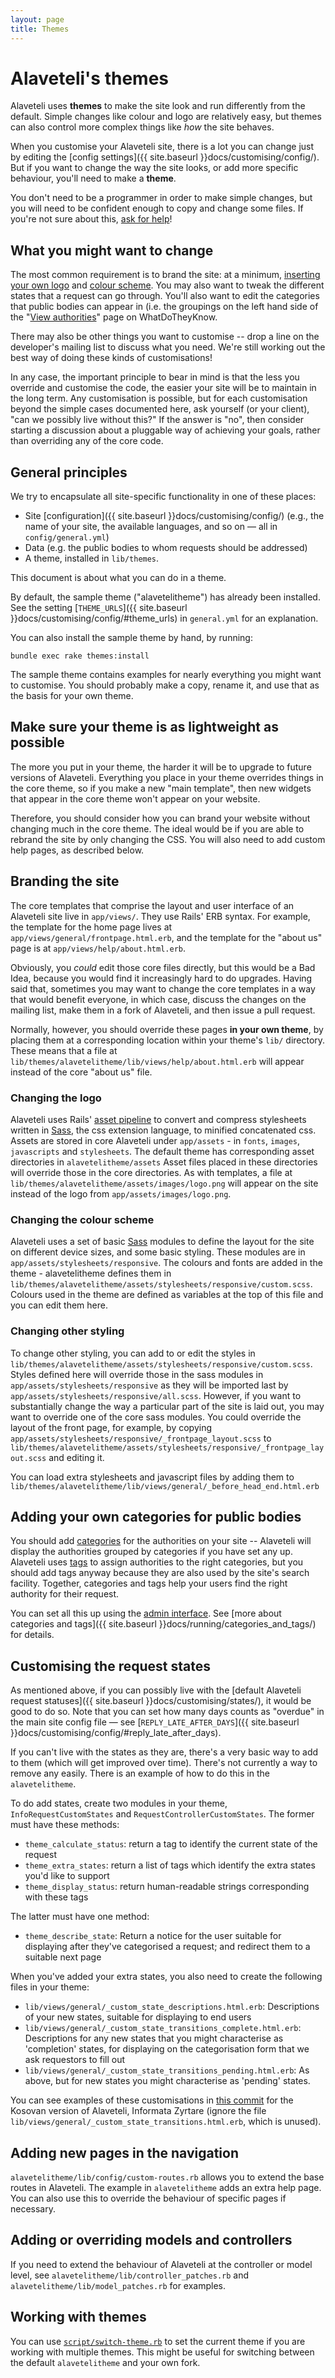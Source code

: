 ```yaml
---
layout: page
title: Themes
---
```


# Alaveteli's themes

<p class="lead">
    Alaveteli uses <strong>themes</strong> to make the site look and run
    differently from the default.
    Simple changes like colour and logo are relatively easy, but themes can also
  control more complex things like <em>how</em> the site behaves.
</p>

When you customise your Alaveteli site, there is a lot you can change just
by editing the [config settings]({{ site.baseurl }}docs/customising/config/).
But if you want to change the way the site looks, or add more specific
behaviour, you'll need to make a **theme**.

You don't need to be a programmer in order to make simple changes, but you will
need to be confident enough to copy and change some files. If you're not sure
about this, [ask for help](/community/)!

## What you might want to change

The most common requirement is to brand the site: at a minimum,
[inserting your own logo](#changing-the-logo) and [colour scheme](#changing-the-colour-scheme).  You may also want to tweak
the different states that a request can go through.  You'll also want
to edit the categories that public bodies can appear in (i.e. the
groupings on the left hand side of the
"[View authorities](https://www.whatdotheyknow.com/body/list/all)" page
on WhatDoTheyKnow.

There may also be other things you want to customise -- drop a line on
the developer's mailing list to discuss what you need.  We're still working
out the best way of doing these kinds of customisations!

In any case, the important principle to bear in mind is that the less
you override and customise the code, the easier your site will be to
maintain in the long term.  Any customisation is possible, but for
each customisation beyond the simple cases documented here, ask
yourself (or your client), "can we possibly live without this?"  If the
answer is "no", then consider starting a discussion about a pluggable
way of achieving your goals, rather than overriding any of the core
code.

## General principles

We try to encapsulate all site-specific functionality in one of these
places:

* Site [configuration]({{ site.baseurl }}docs/customising/config/)
  (e.g., the name of your site, the available
  languages, and so on &mdash; all in `config/general.yml`)
* Data (e.g. the public bodies to whom requests should be addressed)
* A theme, installed in `lib/themes`.

This document is about what you can do in a theme.

By default, the sample theme ("alavetelitheme") has already been
installed.  See the setting
[`THEME_URLS`]({{ site.baseurl }}docs/customising/config/#theme_urls)
in `general.yml` for an explanation.

You can also install the sample theme by hand, by running:

    bundle exec rake themes:install

The sample theme contains examples for nearly everything you might
want to customise.  You should probably make a copy, rename it, and
use that as the basis for your own theme.

## Make sure your theme is as lightweight as possible

The more you put in your theme, the harder it will be to upgrade to
future versions of Alaveteli.  Everything you place in your theme
overrides things in the core theme, so if you make a new "main
template", then new widgets that appear in the core theme won't appear
on your website.

Therefore, you should consider how you can brand your website without
changing much in the core theme.  The ideal would be if you are able
to rebrand the site by only changing the CSS.  You will also need to
add custom help pages, as described below.

## Branding the site

The core templates that comprise the layout and user interface of an
Alaveteli site live in `app/views/`.  They use Rails' ERB syntax.
For example, the template for the home page lives at
`app/views/general/frontpage.html.erb`, and the template for the "about
us" page is at `app/views/help/about.html.erb`.

Obviously, you *could* edit those core files directly, but this would
be a Bad Idea, because you would find it increasingly hard to do
upgrades.  Having said that, sometimes you may want to change the core
templates in a way that would benefit everyone, in which case, discuss
the changes on the mailing list, make them in a fork of Alaveteli, and
then issue a pull request.

Normally, however, you should override these pages **in your own
theme**, by placing them at a corresponding location within your
theme's `lib/` directory.  These means that a file at
`lib/themes/alavetelitheme/lib/views/help/about.html.erb` will appear
instead of the core "about us" file.

### Changing the logo

Alaveteli uses Rails' [asset pipeline](http://guides.rubyonrails.org/asset_pipeline.html) to convert and compress stylesheets written in
<a href="{{ site.baseurl }}docs/glossary/#sass" class="glossary__link">Sass</a>,
the css extension language, to minified concatenated css. Assets are stored in core Alaveteli under `app/assets` - in `fonts`, `images`, `javascripts` and `stylesheets`.
The default theme has corresponding asset directories in `alavetelitheme/assets` Asset files placed in these directories will  override those in the core directories. As with templates, a file at `lib/themes/alavetelitheme/assets/images/logo.png` will appear on the site instead of the logo from `app/assets/images/logo.png`.

### Changing the colour scheme

Alaveteli uses a set of basic
<a href="{{ site.baseurl }}docs/glossary/#sass" class="glossary__link">Sass</a>
modules to define the layout for the site on different device sizes, and some basic styling. These modules are in `app/assets/stylesheets/responsive`. The colours and fonts are added in the theme - alavetelitheme defines them in `lib/themes/alavetelitheme/assets/stylesheets/responsive/custom.scss`. Colours used in the theme are defined as variables at the top of this file and you can edit them here.

### Changing other styling

To change other styling, you can add to or edit the styles in `lib/themes/alavetelitheme/assets/stylesheets/responsive/custom.scss`. Styles defined here will override those in the sass modules in `app/assets/stylesheets/responsive` as they will be imported last by `app/assets/stylesheets/responsive/all.scss`. However, if you want to substantially change the way a particular part of the site is laid out, you may want to override one of the core sass modules. You could override the layout of the front page, for example, by copying `app/assets/stylesheets/responsive/_frontpage_layout.scss` to `lib/themes/alavetelitheme/assets/stylesheets/responsive/_frontpage_layout.scss` and editing it.

You can load extra stylesheets and javascript files by adding them to `lib/themes/alavetelitheme/lib/views/general/_before_head_end.html.erb`

## Adding your own categories for public bodies

You should add
<a href="{{ site.baseurl }}docs/glossary/#category" class="glossary__link">categories</a>
for the authorities on your site -- Alaveteli will display the authorities grouped
by categories if you have set any up. Alaveteli uses
<a href="{{ site.baseurl }}docs/glossary/#tag" class="glossary__link">tags</a>
to assign authorities to the right categories, but you should add tags anyway
because they are also used by the site's search facility. Together, categories
and tags help your users find the right authority for their request.

You can set all this up using the
<a href="{{ site.baseurl }}docs/glossary/#admin" class="glossary__link">admin interface</a>.
See [more about categories and tags]({{ site.baseurl }}docs/running/categories_and_tags/)
for details.

## Customising the request states

As mentioned above, if you can possibly live with the
[default Alaveteli request statuses]({{ site.baseurl }}docs/customising/states/),
it would be good to do so.  Note that you can set how many days counts
as "overdue" in the main site config file &mdash;
see [`REPLY_LATE_AFTER_DAYS`]({{ site.baseurl }}docs/customising/config/#reply_late_after_days).

If you can't live with the states as they are, there's a very basic
way to add to them (which will get improved over time).  There's not
currently a way to remove any easily.  There is an example of how to
do this in the `alavetelitheme`.

To do add states, create two modules in your theme,
`InfoRequestCustomStates` and `RequestControllerCustomStates`.  The
former must have these methods:

* `theme_calculate_status`: return a tag to identify the current state of the request
* `theme_extra_states`: return a list of tags which identify the extra states you'd like to support
* `theme_display_status`: return human-readable strings corresponding with these tags

The latter must have one method:

* `theme_describe_state`: Return a notice for the user suitable for
  displaying after they've categorised a request; and redirect them to
  a suitable next page

When you've added your extra states, you also need to create the following files in your theme:

* `lib/views/general/_custom_state_descriptions.html.erb`: Descriptions
  of your new states, suitable for displaying to end users
* `lib/views/general/_custom_state_transitions_complete.html.erb`:
  Descriptions for any new states that you might characterise as
  'completion' states, for displaying on the categorisation form that
  we ask requestors to fill out
* `lib/views/general/_custom_state_transitions_pending.html.erb`: As
  above, but for new states you might characterise as 'pending'
  states.

You can see examples of these customisations in
[this commit](https://github.com/sebbacon/informatazyrtare-theme/commit/2b240491237bd72415990399904361ce9bfa431d)
for the Kosovan version of Alaveteli, Informata Zyrtare (ignore the
file `lib/views/general/_custom_state_transitions.html.erb`, which is
unused).

## Adding new pages in the navigation

`alavetelitheme/lib/config/custom-routes.rb` allows you to extend the base routes in
Alaveteli.  The example in `alavetelitheme` adds an extra help page.
You can also use this to override the behaviour of specific pages if
necessary.

## Adding or overriding models and controllers

If you need to extend the behaviour of Alaveteli at the controller or model level, see `alavetelitheme/lib/controller_patches.rb` and `alavetelitheme/lib/model_patches.rb` for examples.

## Working with themes

You can use [`script/switch-theme.rb`](https://github.com/mysociety/alaveteli/blob/master/script/switch-theme.rb) to set the current theme if you are working with multiple themes. This might be useful for switching between the default `alavetelitheme` and your own fork.
